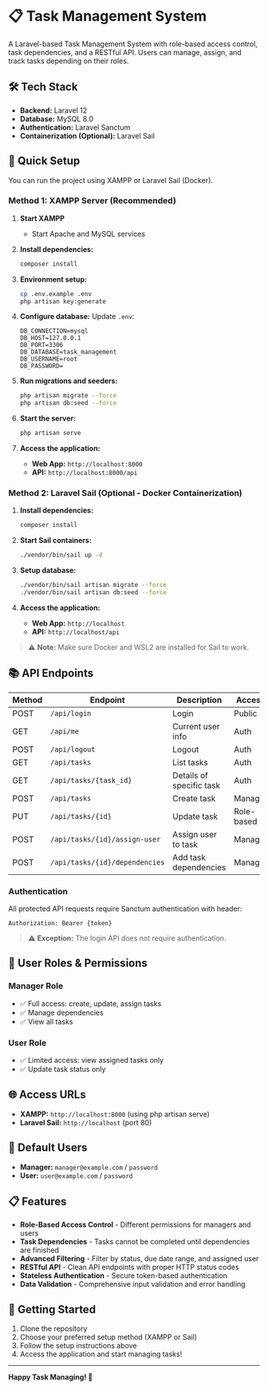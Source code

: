 # 📋 Task Management System

A Laravel-based Task Management System with role-based access control, task dependencies, and a RESTful API. Users can manage, assign, and track tasks depending on their roles.

## 🛠️ Tech Stack

-   **Backend:** Laravel 12
-   **Database:** MySQL 8.0
-   **Authentication:** Laravel Sanctum
-   **Containerization (Optional):** Laravel Sail

## 🚀 Quick Setup

You can run the project using XAMPP or Laravel Sail (Docker).

### Method 1: XAMPP Server (Recommended)

1. **Start XAMPP**

    - Start Apache and MySQL services

2. **Install dependencies:**

    ```bash
    composer install
    ```

3. **Environment setup:**

    ```bash
    cp .env.example .env
    php artisan key:generate
    ```

4. **Configure database:**
   Update `.env`:

    ```env
    DB_CONNECTION=mysql
    DB_HOST=127.0.0.1
    DB_PORT=3306
    DB_DATABASE=task_management
    DB_USERNAME=root
    DB_PASSWORD=
    ```

5. **Run migrations and seeders:**

    ```bash
    php artisan migrate --force
    php artisan db:seed --force
    ```

6. **Start the server:**

    ```bash
    php artisan serve
    ```

7. **Access the application:**
    - **Web App:** `http://localhost:8000`
    - **API:** `http://localhost:8000/api`

### Method 2: Laravel Sail (Optional - Docker Containerization)

1. **Install dependencies:**

    ```bash
    composer install
    ```

2. **Start Sail containers:**

    ```bash
    ./vendor/bin/sail up -d
    ```

3. **Setup database:**

    ```bash
    ./vendor/bin/sail artisan migrate --force
    ./vendor/bin/sail artisan db:seed --force
    ```

4. **Access the application:**
    - **Web App:** `http://localhost`
    - **API:** `http://localhost/api`

> ⚠️ **Note:** Make sure Docker and WSL2 are installed for Sail to work.

## 📚 API Endpoints

| Method | Endpoint                       | Description              | Access     |
| ------ | ------------------------------ | ------------------------ | ---------- |
| POST   | `/api/login`                   | Login                    | Public     |
| GET    | `/api/me`                      | Current user info        | Auth       |
| POST   | `/api/logout`                  | Logout                   | Auth       |
| GET    | `/api/tasks`                   | List tasks               | Auth       |
| GET    | `/api/tasks/{task_id}`         | Details of specific task | Auth       |
| POST   | `/api/tasks`                   | Create task              | Manager    |
| PUT    | `/api/tasks/{id}`              | Update task              | Role-based |
| POST   | `/api/tasks/{id}/assign-user`  | Assign user to task      | Manager    |
| POST   | `/api/tasks/{id}/dependencies` | Add task dependencies    | Manager    |

### Authentication

All protected API requests require Sanctum authentication with header:

```http
Authorization: Bearer {token}
```

> ⚠️ **Exception:** The login API does not require authentication.

## 🔐 User Roles & Permissions

### Manager Role

-   ✅ Full access: create, update, assign tasks
-   ✅ Manage dependencies
-   ✅ View all tasks

### User Role

-   ✅ Limited access: view assigned tasks only
-   ✅ Update task status only

## 🌐 Access URLs

-   **XAMPP:** `http://localhost:8000` (using php artisan serve)
-   **Laravel Sail:** `http://localhost` (port 80)

## 🔑 Default Users

-   **Manager:** `manager@example.com` / `password`
-   **User:** `user@example.com` / `password`

## 📋 Features

-   **Role-Based Access Control** - Different permissions for managers and users
-   **Task Dependencies** - Tasks cannot be completed until dependencies are finished
-   **Advanced Filtering** - Filter by status, due date range, and assigned user
-   **RESTful API** - Clean API endpoints with proper HTTP status codes
-   **Stateless Authentication** - Secure token-based authentication
-   **Data Validation** - Comprehensive input validation and error handling

## 🚀 Getting Started

1. Clone the repository
2. Choose your preferred setup method (XAMPP or Sail)
3. Follow the setup instructions above
4. Access the application and start managing tasks!

---

**Happy Task Managing! 🎉**
